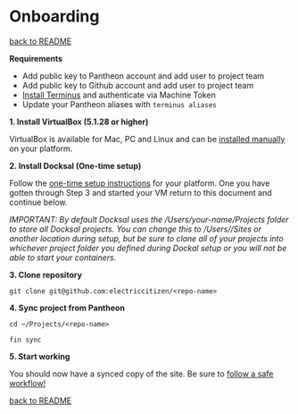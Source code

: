 # Onboarding
[back to README](../README.md)

**Requirements**

* Add public key to Pantheon account and add user to project team
* Add public key to Github account and add user to project team
* [Install Terminus](https://pantheon.io/docs/terminus/install/) and authenticate via Machine Token
* Update your Pantheon aliases with ```terminus aliases```

**1. Install VirtualBox (5.1.28 or higher)**

VirtualBox is available for Mac, PC and Linux and can be [installed manually](https://www.virtualbox.org/wiki/Downloads) on your platform.

**2. Install Docksal (One-time setup)**

Follow the [one-time setup instructions](https://docs.docksal.io/en/master/getting-started/env-setup/) for your platform. One you have gotten through Step 3 and started your VM return to this document and continue below.

*IMPORTANT: By default Docksal uses the /Users/your-name/Projects folder to store all Docksal projects. You can change this to /Users/<you>/Sites or another location during setup, but be sure to clone all of your projects into whichever project folder you defined during Dockal setup or you will not be able to start your containers.*

**3. Clone repository**

```git clone git@github.com:electriccitizen/<repo-name>```

**4. Sync project from Pantheon**

```cd ~/Projects/<repo-name>```

```fin sync```

**5. Start working**

You should now have a synced copy of the site. Be sure to [follow a safe workflow!](../README.md#follow-a-safe-workflow)

[back to README](../README.md)

